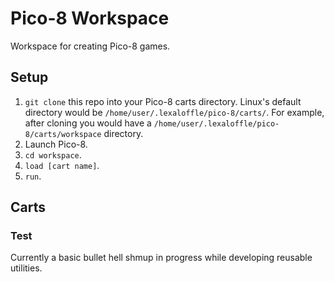 # Pico-8 Workspace
Workspace for creating Pico-8 games.

## Setup
1. `git clone` this repo into your Pico-8 carts directory. Linux's default directory would be `/home/user/.lexaloffle/pico-8/carts/`. For example, after cloning you would have a `/home/user/.lexaloffle/pico-8/carts/workspace` directory.
2. Launch Pico-8.
3. `cd workspace`.
4. `load [cart name]`.
5. `run`.

## Carts
### Test
Currently a basic bullet hell shmup in progress while developing reusable utilities.
